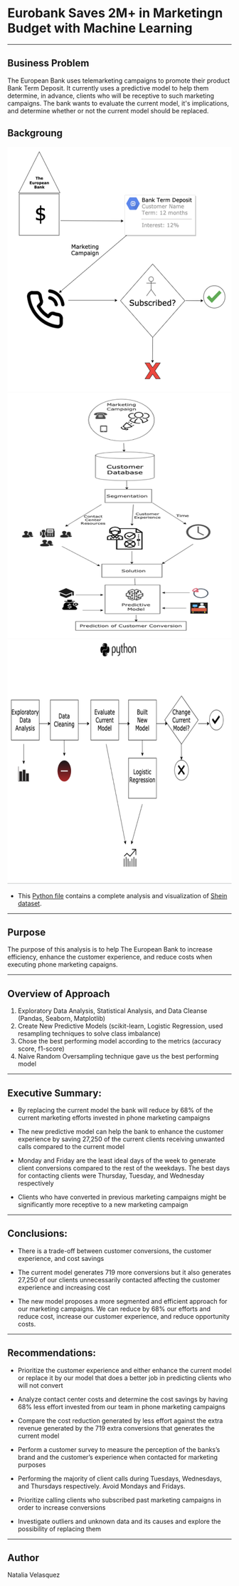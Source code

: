 # Eurobank Saves 2M+ in Marketingn Budget with Machine Learning


---

## Business Problem

The European Bank uses telemarketing campaigns to promote their product Bank Term Deposit.  It currently uses a predictive model to help them determine, in advance, clients who will be receptive to such marketing campaigns.  The bank wants to evaluate the current model, it's implications, and determine whether or not the current model should be replaced.


## Backgroung



<img src= "https://github.com/NataliaVelasquez18/eurobank-saves-2M-in-marketing-budget/blob/main/Resources/1.png" width="550" height="550" />

<img src= "https://github.com/NataliaVelasquez18/eurobank-saves-2M-in-marketing-budget/blob/main/Resources/2.png" width="550" height="550" />

<img src= "https://github.com/NataliaVelasquez18/eurobank-saves-2M-in-marketing-budget/blob/main/Resources/3.png" width="550" height="550" />

* This [Python file](https://github.com/NataliaVelasquez18/shein-boosts-revenue-by-5M-yearly/blob/main/Consumer_trends_EDA_and_Visualization.ipynb) contains a complete analysis and visualization of [Shein dataset](https://github.com/NataliaVelasquez18/shein-boosts-revenue-by-5M-yearly/blob/main/shopping_trends_updated.csv).

---


## Purpose


The purpose of this analysis is to help The European Bank to increase efficiency, enhance the customer experience, and reduce costs when executing phone marketing capaigns.

---

## Overview of Approach

1. Exploratory Data Analysis, Statistical Analysis, and Data Cleanse (Pandas, Seaborn, Matplotlib)
2. Create New Predictive Models (scikit-learn, Logistic Regression, used resampling techniques to solve class imbalance)
3. Chose the best performing model according to the metrics (accuracy score, f1-score)
4. Naive Random Oversampling technique gave us the best performing model


---

## Executive Summary:


* By replacing the current model the bank will reduce by 68% of the current marketing efforts invested in phone marketing campaigns

* The new predictive model can help the bank to enhance the customer experience by saving  27,250 of the current clients receiving unwanted calls compared to the current model

* Monday and Friday are the least ideal days of the week to generate client conversions compared to the rest of the weekdays.  The best days for contacting clients were Thursday, Tuesday, and Wednesday respectively

* Clients who have converted in previous marketing campaigns might be significantly more receptive to a new marketing campaign 


---

## Conclusions:

* There is a trade-off between customer conversions, the customer experience, and cost savings 

* The current model generates  719 more conversions but it also generates 27,250 of our clients unnecessarily contacted affecting the customer experience and increasing cost

* The new model proposes a more segmented and efficient approach for our marketing campaigns. We can reduce by 68% our efforts and reduce cost, increase our customer experience, and reduce opportunity costs.



---

## Recommendations:

* Prioritize the customer experience and either enhance the current model or replace it by our model that does a better job in predicting clients who will not convert

* Analyze contact center costs and determine the cost savings by having 68% less effort invested from our team in phone marketing campaigns

* Compare the cost reduction generated by less effort against the extra revenue generated by the 719 extra conversions that generates the current model

* Perform a customer survey to measure the perception of the banks’s brand and the customer’s experience when contacted for marketing purposes

* Performing the majority of client calls during Tuesdays, Wednesdays, and Thursdays respectively. Avoid Mondays and Fridays.

* Prioritize calling clients who subscribed past marketing campaigns in order to increase conversions

* Investigate outliers and unknown data and its causes and explore the possibility of replacing them




---

## Author

Natalia Velasquez

